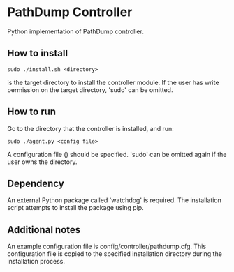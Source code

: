 # PathDump Controller

Python implementation of PathDump controller.

## How to install

```
sudo ./install.sh <directory>
```

<directory> is the target directory to install the controller module. If the
user has write permission on the target directory, 'sudo' can be omitted.

## How to run

Go to the directory that the controller is installed, and run:

```
sudo ./agent.py <config file>
```

A configuration file (<config file>) should be specified. 'sudo' can be omitted
again if the user owns the directory.

## Dependency

An external Python package called 'watchdog' is required. The installation
script attempts to install the package using pip.

## Additional notes

An example configuration file is config/controller/pathdump.cfg. This
configuration file is copied to the specified installation directory during
the installation process. 
